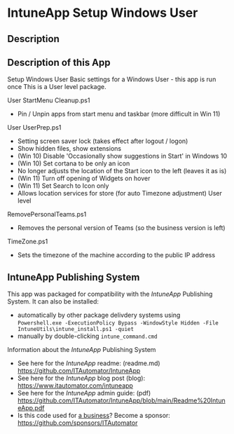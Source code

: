 # IntuneApp Setup Windows User

## Description  

Description of this App
-------------------------------
Setup Windows User
Basic settings for a Windows User - this app is run once 
This is a User level package.

User StartMenu Cleanup.ps1
- Pin / Unpin apps from start menu and taskbar (more difficult in Win 11)

User UserPrep.ps1 
- Setting screen saver lock (takes effect after logout / logon)
- Show hidden files, show extensions
- (Win 10) Disable 'Occasionally show suggestions in Start' in Windows 10
- (Win 10) Set cortana to be only an icon
- No longer adjusts the location of the Start icon to the left (leaves it as is)
- (Win 11) Turn off opening of Widgets on hover
- (Win 11) Set Search to Icon only
- Allows location services for store (for auto Timezone adjustment) User level

RemovePersonalTeams.ps1
- Removes the personal version of Teams (so the business version is left)

TimeZone.ps1
- Sets the timezone of the machine according to the public IP address

## IntuneApp Publishing System

This app was packaged for compatibility with the *IntuneApp* Publishing System. It can also be installed\:

- automatically by other package delivdery systems using  
  `Powershell.exe -ExecutionPolicy Bypass -WindowStyle Hidden -File IntuneUtils\intune_install.ps1 -quiet`  
- manually by double-clicking `intune_command.cmd`  

Information about the *IntuneApp* Publishing System  

- See here for the *IntuneApp* readme: (readme.md) <https://github.com/ITAutomator/IntuneApp>  
- See here for the *IntuneApp* blog post (blog): <https://www.itautomator.com/intuneapp>  
- See here for the *IntuneApp* admin guide: (pdf) <https://github.com/ITAutomator/IntuneApp/blob/main/Readme%20IntuneApp.pdf>  
- Is this code used for [a business](https://github.com/ITAutomator/IntuneApp/blob/main/LICENSE)? Become a sponsor: https://github.com/sponsors/ITAutomator  
